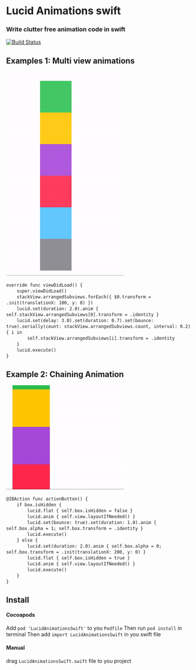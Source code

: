 
# Lucid Animations swift

### Write clutter free animation code in swift

[![Build Status](https://www.travis-ci.com/chanonly123/Lucid-Animations.svg?branch=main)](https://www.travis-ci.com/chanonly123/Lucid-Animations)

## Examples 1: Multi view animations

![alt tag](https://github.com/chanonly123/Lucid-Animations/raw/main/demo2.gif)

```
override func viewDidLoad() {
    super.viewDidLoad()
    stackView.arrangedSubviews.forEach({ $0.transform = .init(translationX: 100, y: 0) })
    lucid.set(duration: 2.0).anim { self.stackView.arrangedSubviews[0].transform = .identity }
    lucid.set(delay: 3.0).set(duration: 0.7).set(bounce: true).serially(count: stackView.arrangedSubviews.count, interval: 0.2) { i in
        self.stackView.arrangedSubviews[i].transform = .identity
    }
    lucid.execute()
}
```

## Example 2: Chaining Animation

![alt tag](https://github.com/chanonly123/Lucid-Animations/raw/main/demo1.gif)

```
@IBAction func actionButton() {
    if box.isHidden {
        lucid.flat { self.box.isHidden = false }
        lucid.anim { self.view.layoutIfNeeded() }
        lucid.set(bounce: true).set(duration: 1.0).anim { self.box.alpha = 1; self.box.transform = .identity }
        lucid.execute()
    } else {
        lucid.set(duration: 2.0).anim { self.box.alpha = 0; self.box.transform = .init(translationX: 200, y: 0) }
        lucid.flat { self.box.isHidden = true }
        lucid.anim { self.view.layoutIfNeeded() }
        lucid.execute()
    }
}
```

## Install

#### Cocoapods

Add `pod 'LucidAnimationsSwift'` to you `Podfile`
Then run `pod install` in terminal
Then add `import LucidAnimationsSwift` in you swift file

#### Manual

drag `LucidAnimationsSwift.swift` file to you project
